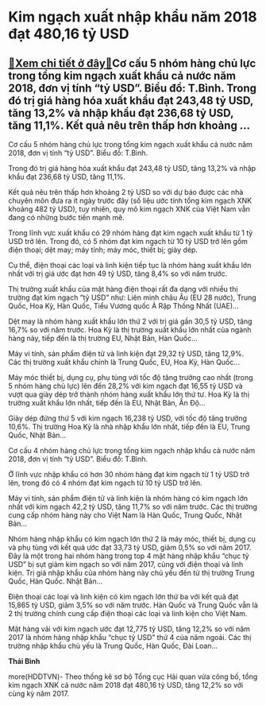Kim ngạch xuất nhập khẩu năm 2018 đạt 480,16 tỷ USD
===================================================

[:gift:Xem chi tiết ở đây:gift:](https://hddtvn.com/kim-ngach-xuat-nhap-khau-nam-2018-dat-48016-ty-usd/)Cơ cấu 5 nhóm hàng chủ lực trong tổng kim ngạch xuất khẩu cả nước năm 2018, đơn vị tính “tỷ USD”. Biểu đồ: T.Bình. Trong đó trị giá hàng hóa xuất khẩu đạt 243,48 tỷ USD, tăng 13,2% và nhập khẩu đạt 236,68 tỷ USD, tăng 11,1%. Kết quả nêu trên thấp hơn khoảng …
-------------------------------------------------------------------------------------------------------------------------------------------------------------------------------------------------------------------------------------------------------------------







 






 Cơ cấu 5 nhóm hàng chủ lực trong tổng kim ngạch xuất khẩu cả nước năm 2018, đơn vị tính “tỷ USD”. Biểu đồ: T.Bình. 


Trong đó trị giá hàng hóa xuất khẩu đạt 243,48 tỷ USD, tăng 13,2% và nhập khẩu đạt 236,68 tỷ USD, tăng 11,1%.


Kết quả nêu trên thấp hơn khoảng 2 tỷ USD so với dự báo được các nhà chuyên môn đưa ra ít ngày trước đây (số liệu ước tính tổng kim ngạch XNK khoảng 482 tỷ USD), tuy nhiên, quy mô kim ngạch XNK của Việt Nam vẫn đang có những bước tiến mạnh mẽ.


Trong lĩnh vực xuất khẩu có 29 nhóm hàng đạt kim ngạch xuất khẩu từ 1 tỷ USD trở lên. Trong đó, có 5 nhóm đạt kim ngạch từ 10 tỷ USD trở lên gồm điện thoại; dệt may; máy tính; máy móc, thiết bị; giày dép.


Cụ thể, điện thoại các loại và linh kiện tiếp tục là nhóm hàng xuất khẩu lớn nhất với trị giá ước đạt hơn 49 tỷ USD, tăng 8,4% so với năm trước.


Thị trường xuất khẩu của mặt hàng điện thoại rất đa dạng với nhiều thị trường đạt kim ngạch “tỷ USD” như: Liên minh châu Âu (EU 28 nước), Trung Quốc, Hoa Kỳ, Hàn Quốc, Tiểu Vương quốc Ả Rập Thống Nhất (UAE)…


Dệt may là nhóm hàng xuất khẩu lớn thứ 2 với trị giá gần 30,5 tỷ USD, tăng 16,7% so với năm trước. Hoa Kỳ là thị trường xuất khẩu lớn nhất của ngành hàng này, tiếp đến là thị trường EU, Nhật Bản, Hàn Quốc…


Máy vi tính, sản phẩm điện tử và linh kiện đạt 29,32 tỷ USD, tăng 12,9%. Các thị trường xuất khẩu chính là Trung Quốc, EU, Hoa Kỳ, Hàn Quốc…


Máy móc thiết bị, dụng cụ, phụ tùng với tốc độ tăng trưởng cao nhất (trong 5 nhóm hàng chủ lực) lên đến 28,2% với kim ngạch đạt 16,55 tỷ USD và vượt qua giày dép trở thành nhóm hàng xuất khẩu lớn thứ tư. Hoa Kỳ là thị trường xuất khẩu lớn nhất, tiếp đến là EU, Nhật Bản, Ấn Độ…


Giày dép đứng thứ 5 với kim ngạch 16,238 tỷ USD, với tốc độ tăng trưởng 10,6%. Thị trường Hoa Kỳ là nhà nhập khẩu lớn nhất, tiếp đến là EU, Trung Quốc, Nhật Bản…









 



 




Cơ cấu 4 nhóm hàng chủ lực trong tổng kim ngạch nhập khẩu cả nước năm 2018, đơn vị tính “tỷ USD”. Biểu đồ: T.Bình.



Ở lĩnh vực nhập khẩu có hơn 30 nhóm hàng đạt kim ngạch từ 1 tỷ USD trở lên, trong đó có 4 nhóm đạt kim ngạch từ 10 tỷ USD trở lên.


Máy vi tính, sản phẩm điện tử và linh kiện là nhóm hàng có kim ngạch lớn nhất với kim ngạch 42,2 tỷ USD, tăng 11,7% so với năm trước. Các thị trường cung cấp nhóm hàng này cho Việt Nam là Hàn Quốc, Trung Quốc, Nhật Bản…


Nhóm hàng nhập khẩu có kim ngạch lớn thứ 2 là máy móc, thiết bị, dụng cụ và phụ tùng với kết quả ước đạt 33,73 tỷ USD, giảm 0,5% so với năm 2017. Đây là một trong hai nhóm hàng trong top 4 mặt hàng nhập khẩu “chục tỷ USD” bị sụt giảm kim ngạch so với năm 2017, cùng với điện thoại và linh kiện. Trị giá nhập khẩu của nhóm hàng này chủ yếu đến từ thị trường Trung Quốc, Hàn Quốc. Nhật Bản…


Điện thoại các loại và linh kiện có kim ngạch lớn thứ ba với kết quả đạt 15,865 tỷ USD, giảm 3,5% so với năm trước. Hàn Quốc và Trung Quốc vẫn là 2 thị trường chính cung cấp điện thoại các loại và linh kiện cho Việt Nam.


Mặt hàng vải với kim ngạch ước đạt 12,775 tỷ USD, tăng 12,2% so với năm 2017 là nhóm hàng nhập khẩu “chục tỷ USD” thứ 4 của năm ngoái. Các thị trường nhập khẩu chủ yếu là Trung Quốc, Hàn Quốc, Đài Loan…






**Thái Bình**



more(HDDTVN)- Theo thống kê sơ bộ Tổng cục Hải quan vừa công bố, tổng kim ngạch XNK cả nước năm 2018 đạt 480,16 tỷ USD, tăng 12,2% so với cùng kỳ năm 2017.

